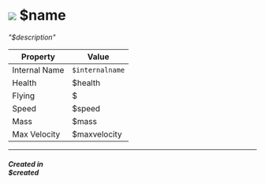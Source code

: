 # <img id="spr" src="/wiki/images/item-$internalname.png"></img> $name 


*"$description"*  

| Property      | Value |
| ----------- | ----------- |
|Internal Name|`$internalname`|
|Health|$health|
|Flying|$|
|Speed|$speed|
|Mass|$mass|
|Max Velocity|$maxvelocity|

--- 

##### Created in <br>$created